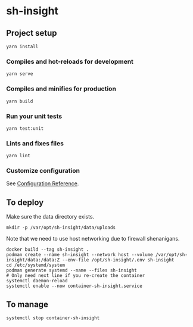 # sh-insight

## Project setup
```
yarn install
```

### Compiles and hot-reloads for development
```
yarn serve
```

### Compiles and minifies for production
```
yarn build
```

### Run your unit tests
```
yarn test:unit
```

### Lints and fixes files
```
yarn lint
```

### Customize configuration
See [Configuration Reference](https://cli.vuejs.org/config/).

## To deploy
Make sure the data directory exists.
```
mkdir -p /var/opt/sh-insight/data/uploads
```

Note that we need to use host networking due to firewall shenanigans. 

```
docker build --tag sh-insight .
podman create --name sh-insight --network host --volume /var/opt/sh-insight/data:/data:Z --env-file /opt/sh-insight/.env sh-insight
cd /etc/systemd/system
podman generate systemd --name --files sh-insight
# Only need next line if you re-create the container
systemctl daemon-reload
systemctl enable --now container-sh-insight.service
```

## To manage
```
systemctl stop container-sh-insight
```


